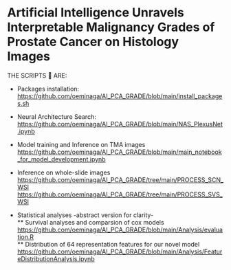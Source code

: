 # Artificial Intelligence Unravels Interpretable Malignancy Grades of Prostate Cancer on Histology Images

THE SCRIPTS 📝 ARE:
</br>

* Packages installation:
</br>https://github.com/oeminaga/AI_PCA_GRADE/blob/main/install_packages.sh</br>

* Neural Architecture Search:
</br>https://github.com/oeminaga/AI_PCA_GRADE/blob/main/NAS_PlexusNet.ipynb</br>

* Model training and Inference on TMA images
</br>https://github.com/oeminaga/AI_PCA_GRADE/blob/main/main_notebook_for_model_development.ipynb</br>

* Inference on whole-slide images
</br>https://github.com/oeminaga/AI_PCA_GRADE/tree/main/PROCESS_SCN_WSI
</br>https://github.com/oeminaga/AI_PCA_GRADE/tree/main/PROCESS_SVS_WSI</br>

* Statistical analyses -abstract version for clarity- </br>
** Survival analyses and comparsion of cox models
</br>https://github.com/oeminaga/AI_PCA_GRADE/blob/main/Analysis/evaluation.R</br>
** Distribution of 64 representation features for our novel model
https://github.com/oeminaga/AI_PCA_GRADE/blob/main/Analysis/FeatureDistributionAnalysis.ipynb</br>
